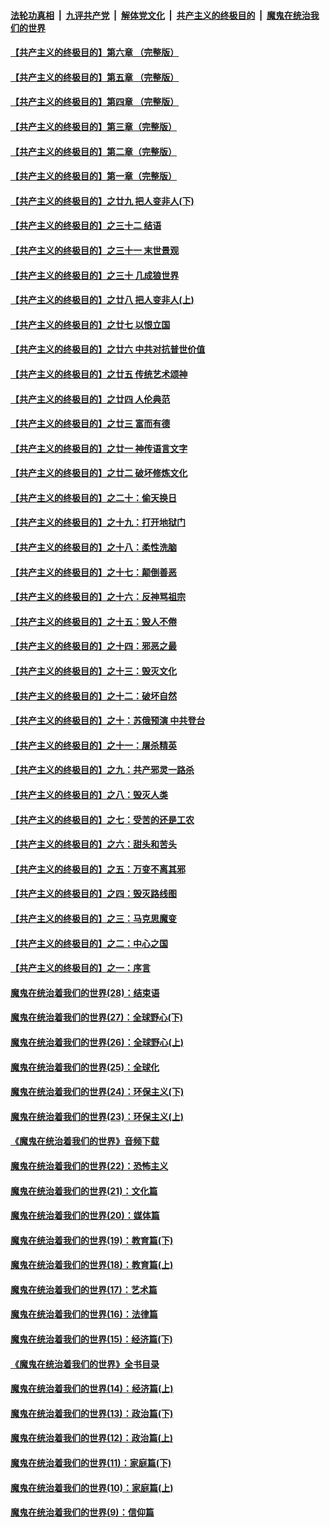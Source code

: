 ####  [法轮功真相](../../../../basic/blob/master/README.md?t=06081231) &nbsp;|&nbsp; [九评共产党](../../../../9ping.md/blob/master/README.md?t=06081231) &nbsp;|&nbsp; [解体党文化](../../../../jtdwh.md/blob/master/README.md?t=06081231)  &nbsp;|&nbsp; [共产主义的终极目的](../../../../gczydzjmd.md/blob/master/README.md?t=06081231) &nbsp;|&nbsp; [魔鬼在统治我们的世界](../../../../mgztzwmdsj.md/blob/master/README.md?t=06081231) 

#### [【共产主义的终极目的】第六章 （完整版）](../pages/nsc422/n11428913.md?t=06081231) 

#### [【共产主义的终极目的】第五章 （完整版）](../pages/nsc422/n11428912.md?t=06081231) 

#### [【共产主义的终极目的】第四章 （完整版）](../pages/nsc422/n11428907.md?t=06081231) 

#### [【共产主义的终极目的】第三章（完整版）](../pages/nsc422/n11428848.md?t=06081231) 

#### [【共产主义的终极目的】第二章（完整版）](../pages/nsc422/n11428831.md?t=06081231) 

#### [【共产主义的终极目的】第一章（完整版）](../pages/nsc422/n11417651.md?t=06081231) 

#### [【共产主义的终极目的】之廿九 把人变非人(下)](../pages/nsc422/n11344140.md?t=06081231) 

#### [【共产主义的终极目的】之三十二 结语](../pages/nsc422/n11360535.md?t=06081231) 

#### [【共产主义的终极目的】之三十一 末世景观](../pages/nsc422/n11351129.md?t=06081231) 

#### [【共产主义的终极目的】之三十 几成狼世界](../pages/nsc422/n11348280.md?t=06081231) 

#### [【共产主义的终极目的】之廿八 把人变非人(上)](../pages/nsc422/n11340492.md?t=06081231) 

#### [【共产主义的终极目的】之廿七 以恨立国](../pages/nsc422/n11336944.md?t=06081231) 

#### [【共产主义的终极目的】之廿六 中共对抗普世价值](../pages/nsc422/n11324785.md?t=06081231) 

#### [【共产主义的终极目的】之廿五 传统艺术颂神](../pages/nsc422/n11296396.md?t=06081231) 

#### [【共产主义的终极目的】之廿四 人伦典范](../pages/nsc422/n11296397.md?t=06081231) 

#### [【共产主义的终极目的】之廿三 富而有德](../pages/nsc422/n11283598.md?t=06081231) 

#### [【共产主义的终极目的】之廿一 神传语言文字](../pages/nsc422/n11263265.md?t=06081231) 

#### [【共产主义的终极目的】之廿二 破坏修炼文化](../pages/nsc422/n11245728.md?t=06081231) 

#### [【共产主义的终极目的】之二十：偷天换日](../pages/nsc422/n11238846.md?t=06081231) 

#### [【共产主义的终极目的】之十九：打开地狱门](../pages/nsc422/n11206376.md?t=06081231) 

#### [【共产主义的终极目的】之十八：柔性洗脑](../pages/nsc422/n11199994.md?t=06081231) 

#### [【共产主义的终极目的】之十七：颠倒善恶](../pages/nsc422/n11179782.md?t=06081231) 

#### [【共产主义的终极目的】之十六：反神骂祖宗](../pages/nsc422/n11166798.md?t=06081231) 

#### [【共产主义的终极目的】之十五：毁人不倦](../pages/nsc422/n11166792.md?t=06081231) 

#### [【共产主义的终极目的】之十四：邪恶之最](../pages/nsc422/n11150249.md?t=06081231) 

#### [【共产主义的终极目的】之十三：毁灭文化](../pages/nsc422/n11135227.md?t=06081231) 

#### [【共产主义的终极目的】之十二：破坏自然](../pages/nsc422/n11135214.md?t=06081231) 

#### [【共产主义的终极目的】之十：苏俄预演 中共登台](../pages/nsc422/n11118424.md?t=06081231) 

#### [【共产主义的终极目的】之十一：屠杀精英](../pages/nsc422/n11118442.md?t=06081231) 

#### [【共产主义的终极目的】之九：共产邪灵一路杀](../pages/nsc422/n11114139.md?t=06081231) 

#### [【共产主义的终极目的】之八：毁灭人类](../pages/nsc422/n11108503.md?t=06081231) 

#### [【共产主义的终极目的】之七：受苦的还是工农](../pages/nsc422/n11101809.md?t=06081231) 

#### [【共产主义的终极目的】之六：甜头和苦头](../pages/nsc422/n11096971.md?t=06081231) 

#### [【共产主义的终极目的】之五：万变不离其邪](../pages/nsc422/n11091285.md?t=06081231) 

#### [【共产主义的终极目的】之四：毁灭路线图](../pages/nsc422/n11086284.md?t=06081231) 

#### [【共产主义的终极目的】之三：马克思魔变](../pages/nsc422/n11061941.md?t=06081231) 

#### [【共产主义的终极目的】之二：中心之国](../pages/nsc422/n11047728.md?t=06081231) 

#### [【共产主义的终极目的】之一：序言](../pages/nsc422/n11086077.md?t=06081231) 

#### [魔鬼在统治着我们的世界(28)：结束语](../pages/nsc422/n10936246.md?t=06081231) 

#### [魔鬼在统治着我们的世界(27)：全球野心(下)](../pages/nsc422/n10928319.md?t=06081231) 

#### [魔鬼在统治着我们的世界(26)：全球野心(上)](../pages/nsc422/n10900318.md?t=06081231) 

#### [魔鬼在统治着我们的世界(25)：全球化](../pages/nsc422/n10788205.md?t=06081231) 

#### [魔鬼在统治着我们的世界(24)：环保主义(下)](../pages/nsc422/n10695307.md?t=06081231) 

#### [魔鬼在统治着我们的世界(23)：环保主义(上)](../pages/nsc422/n10688613.md?t=06081231) 

#### [《魔鬼在统治着我们的世界》音频下载](../pages/nsc422/n10635553.md?t=06081231) 

#### [魔鬼在统治着我们的世界(22)：恐怖主义](../pages/nsc422/n10614727.md?t=06081231) 

#### [魔鬼在统治着我们的世界(21)：文化篇](../pages/nsc422/n10597706.md?t=06081231) 

#### [魔鬼在统治着我们的世界(20)：媒体篇](../pages/nsc422/n10586579.md?t=06081231) 

#### [魔鬼在统治着我们的世界(19)：教育篇(下)](../pages/nsc422/n10564808.md?t=06081231) 

#### [魔鬼在统治着我们的世界(18)：教育篇(上)](../pages/nsc422/n10526970.md?t=06081231) 

#### [魔鬼在统治着我们的世界(17)：艺术篇](../pages/nsc422/n10499093.md?t=06081231) 

#### [魔鬼在统治着我们的世界(16)：法律篇](../pages/nsc422/n10485969.md?t=06081231) 

#### [魔鬼在统治着我们的世界(15)：经济篇(下)](../pages/nsc422/n10469975.md?t=06081231) 

#### [《魔鬼在统治着我们的世界》全书目录](../pages/nsc422/n10464261.md?t=06081231) 

#### [魔鬼在统治着我们的世界(14)：经济篇(上)](../pages/nsc422/n10457370.md?t=06081231) 

#### [魔鬼在统治着我们的世界(13)：政治篇(下)](../pages/nsc422/n10448270.md?t=06081231) 

#### [魔鬼在统治着我们的世界(12)：政治篇(上)](../pages/nsc422/n10444576.md?t=06081231) 

#### [魔鬼在统治着我们的世界(11)：家庭篇(下)](../pages/nsc422/n10440961.md?t=06081231) 

#### [魔鬼在统治着我们的世界(10)：家庭篇(上)](../pages/nsc422/n10435448.md?t=06081231) 

#### [魔鬼在统治着我们的世界(9)：信仰篇](../pages/nsc422/n10432159.md?t=06081231) 

